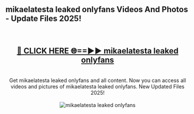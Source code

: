 <h2>mikaelatesta leaked onlyfans Videos And Photos - Update Files 2025!</h2>
<br>
<div align="center">
<h2><a href="https://top-ai-tools.click/QrbHav" rel="nofollow">🔴 CLICK HERE 🌐==►► mikaelatesta leaked onlyfans</a></h2>
<br>
Get mikaelatesta leaked onlyfans and all content. Now you can access all videos and pictures of mikaelatesta leaked onlyfans. New Updated Files 2025!
<br>
<br>
<a href="https://top-ai-tools.click/QrbHav" rel="nofollow" data-target="animated-image.originalLink"><img src="https://i.ibb.co.com/WyWwxjT/player-gif2.gif" alt="mikaelatesta leaked onlyfans" style="max-width: 100%; display: inline-block;" data-target="animated-image.originalImage"></a>
</div>
<br>